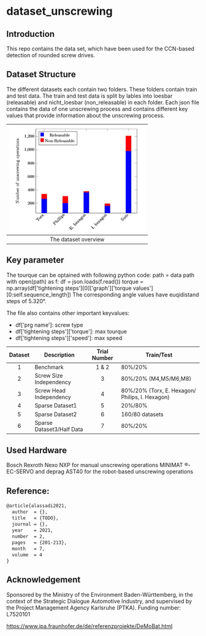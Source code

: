 # dataset_unscrewing

## Introduction

This repo contains the data set, which have been used for the CCN-based detection of rounded screw drives.


## Dataset Structure

The different datasets each contain two folders. These folders contain train and test data. The train and test data is split by lables into loesbar (releasable) and nicht_loesbar (non_releasable) in each folder. 
Each json file contains the data of one unscrewing process and contains different key values that provide information about the unscrewing process. 

|![dataset overview](canvas.jpg "The dataset overview")|
|:---:|
|The dataset overview|

## Key parameter
The tourque can be optained with following python code:
path = data path
with open(path) as f:
            df = json.loads(f.read())
torque = np.array(df['tightening steps'][0]['graph']['torque values'][0:self.sequence_length])
The corresponding angle values have euqidistand steps of 5.320°.

The file also contains other important keyvalues:
* df['prg name']: screw type
* df['tightening steps']['torque']: max tourque
* df['tightening steps']['speed']: max speed


|Dataset   |Description                 |Trial Number  |Train/Test       |
|:--------:|----------------------------|:------------:|-----------------|
|1         |Benchmark                   |1 & 2         |80%/20%          |
|2         |Screw Size Independency     |3             |80%/20% (M4,M5/M6,M8)|
|3         |Screw Head Independency     |4             |80%/20% (Torx, E. Hexagon/ Philips, I. Hexagon)|
|4         |Sparse Dataset1             |5             |20%/80%          |
|5         |Sparse Dataset2             |6             |160/80 datasets  |
|6         |Sparse Dataset3/Half Data   |7             |80%/20%          |

## Used Hardware
Bosch Rexroth Nexo NXP for manual unscrewing operations
MINIMAT ®-EC-SERVO and deprag AST40 for the robot-based unscrewing operations

## Reference:
```
@article{alassadi2021,
  author  = {}, 
  title   = {TODO},
  journal = {},
  year    = 2021,
  number  = 2,
  pages   = {201-213},
  month   = 7,
  volume  = 4
}
```

## Acknowledgement
Sponsored by the Ministry of the Environment Baden-Württemberg, in the context of the Strategic Dialogue Automotive Industry, and supervised by the Project Management Agency Karlsruhe (PTKA). Funding number: L7520101

https://www.ipa.fraunhofer.de/de/referenzprojekte/DeMoBat.html


